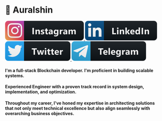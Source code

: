 # 👋 Auralshin 
<p>
<a href="https://instagram.com/a.u.r.a.l.s.h.i.n">
  <img src="https://raw.githubusercontent.com/auralshin/auralshin/master/assets/instagram.svg" >
</a>
<a href="https://www.linkedin.com/in/auralshin/">
  <img src="https://raw.githubusercontent.com/auralshin/auralshin/master/assets/linkedin.svg" >
</a>
<a href="https://twitter.com/auralshin">
  <img src="https://raw.githubusercontent.com/auralshin/auralshin/master/assets/twitter.svg" >
</a>
<a href="https://t.me/Auralshin">
  <img src="https://raw.githubusercontent.com/auralshin/auralshin/master/assets/telegram.svg" >
</a>
</p>

<p>

</p>

#### I'm a full-stack Blockchain developer. I'm proficient in building scalable systems.
<!---
<p>
<div class="hello">
  <div class="inner" ><img src="https://raw.githubusercontent.com/auralshin/auralshin/master/assets/animation_300_kckabl3r.gif" height="200" width="200"></div>
</div>
</p>
--->
####  Experienced Engineer with a proven track record in system design, implementation, and optimization. 
####  Throughout my career, I've honed my expertise in architecting solutions that not only meet technical excellence but also align seamlessly with overarching business objectives. 


